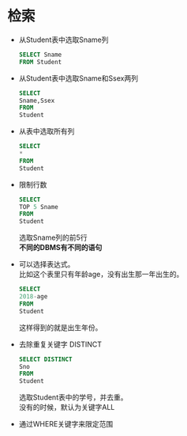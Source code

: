 # 检索
* 从Student表中选取Sname列
    ```sql
    SELECT Sname
    FROM Student
    ```
* 从Student表中选取Sname和Ssex两列
    ```sql
    SELECT
    Sname,Ssex
    FROM
    Student
    ```
* 从表中选取所有列

    ```sql
    SELECT
    *
    FROM
    Student
    ```
* 限制行数
    ```sql
    SELECT
    TOP 5 Sname
    FROM
    Student
    ```
    选取Sname列的前5行
    </br>**不同的DBMS有不同的语句**
* 可以选择表达式。
    </br>比如这个表里只有年龄age，没有出生那一年出生的。
    ```sql
    SELECT
    2018-age
    FROM 
    Student
    ```
    这样得到的就是出生年份。
* 去除重复关键字 DISTINCT
    ```sql
    SELECT DISTINCT 
    Sno
    FROM
    Student
    ```
    选取Student表中的学号，并去重。
    </br>没有的时候，默认为关键字ALL
* 通过WHERE关键字来限定范围